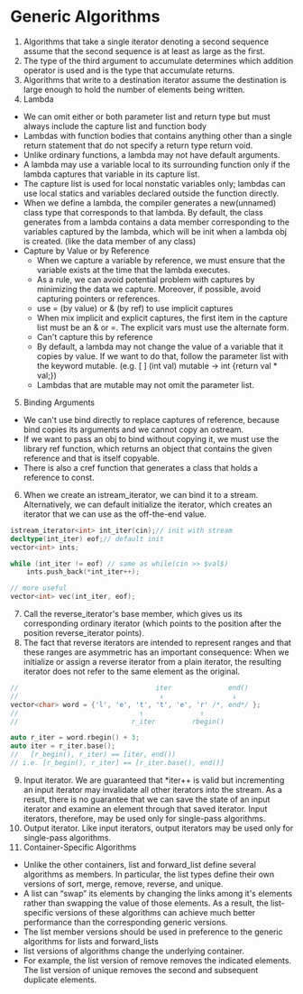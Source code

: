 # Generic Algorithms

1. Algorithms that take a single iterator denoting a second sequence assume that the second sequence is at least as large as the first.
2. The type of the third argument to accumulate determines which addition operator is used and is the type that accumulate returns.
3. Algorithms that write to a destination iterator assume the destination is large enough to hold the number of elements being written.
4. Lambda
+ We can omit either or both parameter list and return type but must always include the capture list and function body
+ Lambdas with function bodies that contains anything other than a single return statement that do not specify a return type return void.
+ Unlike ordinary functions, a lambda may not have default arguments.
+ A lambda may use a variable local to its surrounding function only if the lambda captures that variable in its capture list.
+ The capture list is used for local nonstatic variables only; lambdas can use local statics and variables declared outside the function directly.
+ When we define a lambda, the compiler generates a new(unnamed) class type that corresponds to that lambda. By default, the class generates from a lambda contains a data member corresponding to the variables captured by the lambda, which will be init when a lambda obj is created. (like the data member of any class)
+ Capture by Value or by Reference
  + When we capture a variable by reference, we must ensure that the variable exists at the time that the lambda executes.
  + As a rule, we can avoid potential problem with captures by minimizing the data we capture. Moreover, if possible, avoid capturing pointers or references.
  + use = (by value) or & (by ref) to use implicit captures
  + When mix implicit and explicit captures, the first item in the capture list must be an & or =. The explicit vars must use the alternate form.
  + Can't capture this by reference
  + By default, a lambda may not change the value of a variable that it copies by value. If we want to do that, follow the parameter list with the keyword mutable. (e.g. [ ] (int val) mutable -> int {return val * val;})
  + Lambdas that are mutable may not omit the parameter list.
5. Binding Arguments
+ We can't use bind directly to replace captures of reference, because bind copies its arguments and we cannot copy an ostream.
+ If we want to pass an obj to bind without copying it, we must use the library ref function, which returns an object that contains the given reference and that is itself copyable.
+ There is also a cref function that generates a class that holds a reference to const.
6. When we create an istream_iterator, we can bind it to a stream. Alternatively, we can default initialize the iterator, which creates an iterator that we can use as the off-the-end value.

```C++
istream_iterator<int> int_iter(cin);// init with stream
decltype(int_iter) eof;// default init
vector<int> ints;

while (int_iter != eof) // same as while(cin >> $val$)
    ints.push_back(*int_iter++);

// more useful
vector<int> vec(int_iter, eof);
```

7. Call the reverse_iterator's base member, which gives us its corresponding ordinary iterator (which points to the position after the position reverse_iterator points).
8. The fact that reverse iterators are intended to represent ranges and that these ranges are asymmetric has an important consequence: When we initialize or assign a reverse iterator from a plain iterator, the resulting iterator does not refer to the same element as the original.

```C++
//                                  iter              end()
//                                   ↓                 ↓
vector<char> word = {'l', 'e', 't', 't', 'e', 'r' /*, end*/ };
//                              ↑              ↑
//                            r_iter         rbegin()

auto r_iter = word.rbegin() + 3;
auto iter = r_iter.base();
//   [r_begin(), r_iter) == [iter, end())
// i.e. [r_begin(), r_iter] == [r_iter.base(), end()]
```

9. Input iterator. We are guaranteed that *iter++ is valid but incrementing an input iterator may invalidate all other iterators into the stream. As a result, there is no guarantee that we can save the state of an input iterator and examine an element through that saved iterator. Input iterators, therefore, may be used only for single-pass algorithms.
10. Output iterator. Like input iterators, output iterators may be used only for single-pass algorithms.
11. Container-Specific Algorithms
+ Unlike the other containers, list and forward_list define several algorithms as members. In particular, the list types define their own versions of sort, merge, remove, reverse, and unique.
+ A list can “swap” its elements by changing the links among it's elements rather than swapping the value of those elements. As a result, the list-specific versions of these algorithms can achieve much better performance than the corresponding generic versions.
+ The list member versions should be used in preference to the generic algorithms for lists and forward_lists
+ list versions of algorithms change the underlying container.
+ For example, the list version of remove removes the indicated elements. The list version of unique removes the second and subsequent duplicate elements.